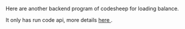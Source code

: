 Here are another backend program of codesheep for loading balance.

It only has run code api, more details [ here ](https://github.com/mosqu1t0/CodeSheep-SpringBoot).

